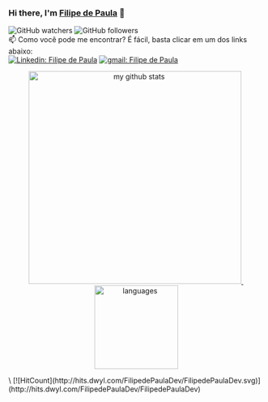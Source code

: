 ### Hi there, I'm [Filipe de Paula](https://www.linkedin.com/in/filipe-de-paula/) 👋
![GitHub watchers](https://img.shields.io/github/watchers/FilipedePaulaDev/FilipedePaulaDev?style=social)
![GitHub followers](https://img.shields.io/github/followers/FilipedePaulaDev?style=social)
\
    📫 Como você pode me encontrar? É fácil, basta clicar em um dos links abaixo:
\
[![Linkedin: Filipe de Paula](https://img.shields.io/badge/-Linkedin-0e76a8?style=flat-square&logo=linkedin&logoColor=white)](https://www.linkedin.com/in/filipe-de-paula/)
[![gmail: Filipe de Paula](https://img.shields.io/badge/-Gmail-d44638?style=flat-square&logo=gmail&logoColor=white)](mailto:filipedepaula.ads@gmail.com)

<a align="center" href="https://github.com/FilipedePaulaDev/">
      <p align="center">
      <img src="https://github-readme-stats.vercel.app/api?username=FilipedePaulaDev&show_icons=true&theme=tokyonight" alt="my github stats" width="420"/>&nbsp;
      <img src="https://github-readme-stats.vercel.app/api/top-langs/?username=FilipedePaulaDev&layout=compact&theme=tokyonight" alt="languages" height="165"/>
      </p>
 </a>\
 [![HitCount](http://hits.dwyl.com/FilipedePaulaDev/FilipedePaulaDev.svg)](http://hits.dwyl.com/FilipedePaulaDev/FilipedePaulaDev)
<!--
**FilipedePaulaDev/FilipedePaulaDev** is a ✨ _special_ ✨ repository because its `README.md` (this file) appears on your GitHub profile.

Here are some ideas to get you started:

- 🔭 I’m currently working on ...
- 🌱 I’m currently learning ...
- 👯 I’m looking to collaborate on ...
- 🤔 I’m looking for help with ...
- 💬 Ask me about ...
- 📫 How to reach me: ...
- 😄 Pronouns: ...
- ⚡ Fun fact: ...
-->
